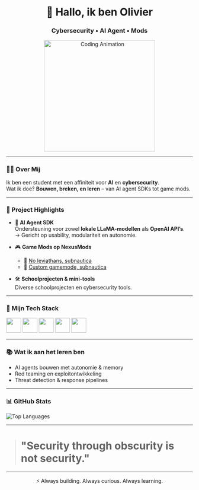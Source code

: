 <h1 align="center">👋 Hallo, ik ben Olivier</h1>
<h3 align="center">Cybersecurity • AI Agent • Mods</h3>

<p align="center">
  <img src="https://media.giphy.com/media/qgQUggAC3Pfv687qPC/giphy.gif" width="300" alt="Coding Animation"/>
</p>

---

### 👨‍💻 Over Mij

Ik ben een student met een affiniteit voor **AI** en **cybersecurity**.  
Wat ik doe? **Bouwen, breken, en leren** – van AI agent SDKs tot game mods.  

---

### 🚀 Project Highlights

- 🧠 **AI Agent SDK**  
  Ondersteuning voor zowel **lokale LLaMA-modellen** als **OpenAI API’s**.  
  → Gericht op usability, modulariteit en autonomie.

- 🎮 **Game Mods op NexusMods**  
    - 🔗 [No leviathans, subnautica](https://www.nexusmods.com/subnautica/mods/1722)
    - 🔗 [Custom gamemode, subnautica](https://www.nexusmods.com/subnautica/mods/1775)

- 🛠️ **Schoolprojecten & mini-tools**  
  Diverse schoolprojecten en cybersecurity tools.

---

### 🧰 Mijn Tech Stack

<p align="left">
  <img src="https://cdn.jsdelivr.net/gh/devicons/devicon/icons/python/python-original.svg" width="40" />
  <img src="https://cdn.jsdelivr.net/gh/devicons/devicon/icons/csharp/csharp-original.svg" width="40" />
  <img src="https://cdn.jsdelivr.net/gh/devicons/devicon/icons/c/c-original.svg" width="40" />
  <img src="https://cdn.jsdelivr.net/gh/devicons/devicon/icons/linux/linux-original.svg" width="40" />
  <img src="https://cdn.jsdelivr.net/gh/devicons/devicon/icons/django/django-plain.svg" width="40" />
  <!--
  <img src="https://cdn.jsdelivr.net/gh/devicons/devicon/icons/github/github-original.svg" width="40" />
    -->
</p>

---

### 📚 Wat ik aan het leren ben

- AI agents bouwen met autonomie & memory
- Red teaming en exploitontwikkeling
- Threat detection & response pipelines

---

### 📊 GitHub Stats

![Top Languages](https://github-readme-stats.vercel.app/api/top-langs/?username=DDE-64-bit&layout=compact&langs_count=10&theme=radical&exclude_repo=Informatica-GameDesign)

---

<!-- START_QUOTE -->
><h1>"Security through obscurity is not security."</h1>
<!-- END_QUOTE -->

---

<p align="center">⚡ Always building. Always curious. Always learning.</p>
